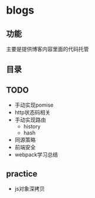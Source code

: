 # blogs

## 功能

主要是提供博客内容里面的代码托管

## 目录

## TODO

- 手动实现pomise
- http状态码相关
- 手动实现路由
  - history
  - hash
- 同源策略
- 前端安全
- webpack学习总结

## practice

- js对象深拷贝